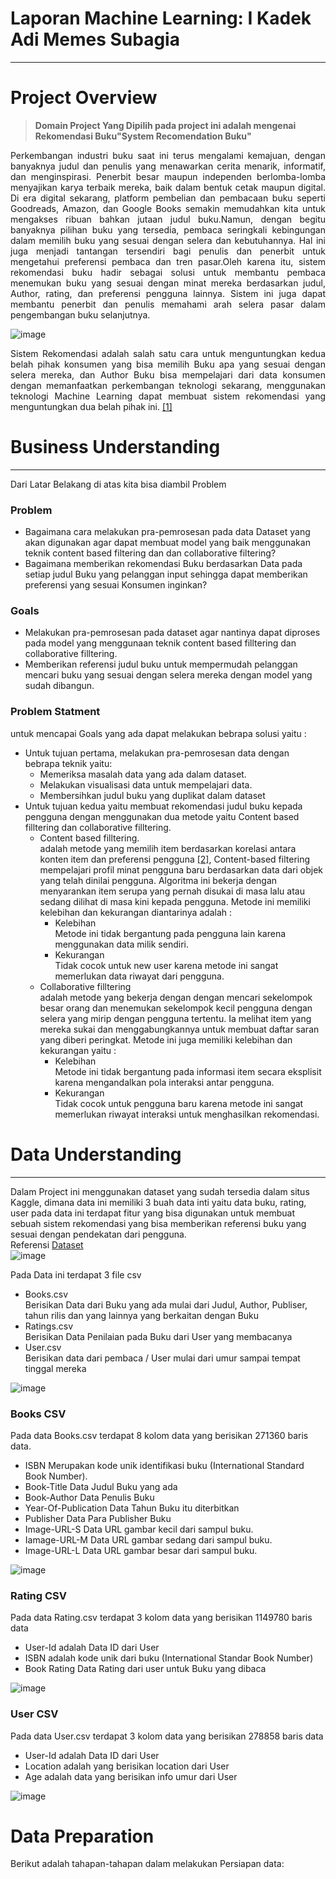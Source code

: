 # Laporan Machine Learning: I Kadek Adi Memes Subagia
---  
# Project Overview

> **Domain Project Yang Dipilih pada project ini adalah mengenai Rekomendasi Buku"System Recomendation Buku"**

<p align = "Justify">Perkembangan industri buku saat ini terus mengalami kemajuan, dengan banyaknya judul dan penulis yang menawarkan cerita menarik, informatif, dan menginspirasi. Penerbit besar maupun independen berlomba-lomba menyajikan karya terbaik mereka, baik dalam bentuk cetak maupun digital. Di era digital sekarang, platform pembelian dan pembacaan buku seperti Goodreads, Amazon, dan Google Books semakin memudahkan kita untuk mengakses ribuan bahkan jutaan judul buku.Namun, dengan begitu banyaknya pilihan buku yang tersedia, pembaca seringkali kebingungan dalam memilih buku yang sesuai dengan selera dan kebutuhannya. Hal ini juga menjadi tantangan tersendiri bagi penulis dan penerbit untuk mengetahui preferensi pembaca dan tren pasar.Oleh karena itu, sistem rekomendasi buku hadir sebagai solusi untuk membantu pembaca menemukan buku yang sesuai dengan minat mereka berdasarkan judul, Author, rating, dan preferensi pengguna lainnya. Sistem ini juga dapat membantu penerbit dan penulis memahami arah selera pasar dalam pengembangan buku selanjutnya.</p> 

![image](https://github.com/user-attachments/assets/b41869e7-e053-4868-93f1-4c14ee861dc9)

<p align = "Justify" >Sistem Rekomendasi adalah salah satu cara untuk menguntungkan kedua belah pihak konsumen yang bisa memilih Buku apa yang sesuai dengan selera mereka, dan Author Buku bisa mempelajari dari data konsumen dengan memanfaatkan perkembangan teknologi sekarang, menggunakan teknologi Machine Learning dapat membuat sistem rekomendasi yang menguntungkan dua belah pihak ini. <a href = "https://ejurnal.umri.ac.id/index.php/coscitech/article/view/5131">[1]</a></p> 

# Business Understanding 
--- 
Dari Latar Belakang di atas kita bisa diambil Problem

### Problem
* Bagaimana cara melakukan pra-pemrosesan pada data Dataset yang akan digunakan agar dapat membuat model yang baik menggunakan teknik content based filtering dan dan collaborative filtering?
* Bagaimana memberikan rekomendasi Buku berdasarkan Data pada setiap judul Buku yang pelanggan input sehingga dapat memberikan preferensi yang sesuai Konsumen inginkan?

### Goals
* Melakukan pra-pemrosesan pada dataset agar nantinya dapat diproses pada model yang menggunaan teknik content based filltering dan collaborative filltering.
* Memberikan referensi judul buku untuk mempermudah pelanggan mencari buku yang sesuai dengan selera mereka dengan model yang sudah dibangun.

### Problem Statment
untuk mencapai Goals yang ada dapat melakukan bebrapa solusi yaitu :
* Untuk tujuan pertama, melakukan pra-pemrosesan data dengan bebrapa teknik yaitu:
  * Memeriksa masalah data yang ada dalam dataset.
  * Melakukan visualisasi data untuk mempelajari data.
  * Membersihkan judul buku yang duplikat dalam dataset
* Untuk tujuan kedua yaitu membuat rekomendasi judul buku kepada pengguna dengan menggunakan dua metode yaitu Content based filltering dan collaborative filltering.
  * Content based filltering.
    <br>adalah metode yang memilih item berdasarkan korelasi antara konten item dan preferensi pengguna <a href = "https://users.ics.forth.gr/~potamias/mlnia/paper_6.pdf">[2]</a>, Content-based filtering
    mempelajari profil minat pengguna baru berdasarkan data dari objek yang telah
    dinilai pengguna. Algoritma ini bekerja dengan menyarankan item serupa yang pernah disukai di masa lalu atau sedang dilihat di masa kini kepada pengguna. Metode ini memiliki kelebihan dan kekurangan
    diantarinya adalah :
    * Kelebihan
      <br>Metode ini tidak bergantung pada pengguna lain karena menggunakan data milik sendiri.
    * Kekurangan
      <br>Tidak cocok untuk new user karena metode ini sangat memerlukan data riwayat dari pengguna.
  * Collaborative filltering
    <br>adalah metode yang bekerja dengan dengan mencari sekelompok besar orang dan menemukan sekelompok kecil pengguna dengan selera yang mirip dengan pengguna tertentu. Ia melihat item yang mereka sukai dan
    menggabungkannya untuk membuat daftar saran yang diberi peringkat. Metode ini juga memiliki kelebihan dan kekurangan yaitu :
    * Kelebihan
      <br>Metode ini tidak bergantung pada informasi item secara eksplisit karena mengandalkan pola interaksi antar pengguna.
    * Kekurangan
      <br>Tidak cocok untuk pengguna baru karena metode ini sangat memerlukan riwayat interaksi untuk menghasilkan rekomendasi.

# Data Understanding
--- 
Dalam Project ini menggunakan dataset yang sudah tersedia dalam situs Kaggle, dimana data ini memiliki 3 buah data inti yaitu data buku, rating, user pada data ini terdapat fitur yang bisa digunakan untuk membuat sebuah sistem rekomendasi yang bisa memberikan referensi buku yang sesuai dengan pendekatan dari pengguna. <br>
Referensi [Dataset](https://www.kaggle.com/datasets/arashnic/book-recommendation-dataset/data) <br>
![image](https://github.com/user-attachments/assets/78c5ac7e-629c-4d65-8531-74fc54c7956e)

Pada Data ini terdapat 3 file csv <br>
*   Books.csv <br>
Berisikan Data dari Buku yang ada mulai dari Judul, Author, Publiser, tahun rilis dan yang lainnya yang berkaitan dengan Buku
*   Ratings.csv <br>
Berisikan Data Penilaian pada Buku dari User yang membacanya
*  User.csv <br>
Berisikan data dari pembaca / User mulai dari umur sampai tempat tinggal mereka <br>

![image](https://github.com/user-attachments/assets/bf2a2db6-81d3-409b-9a90-1353737f0957) <br>

### Books CSV
Pada data Books.csv terdapat 8 kolom data yang berisikan 271360 baris data.<br>
- ISBN Merupakan kode unik identifikasi buku (International Standard Book Number).
- Book-Title Data Judul Buku yang ada
- Book-Author Data Penulis Buku
- Year-Of-Publication Data Tahun Buku itu diterbitkan
- Publisher Data Para Publisher Buku
- Image-URL-S Data URL gambar kecil dari sampul buku.
- Iamage-URL-M Data URL gambar sedang dari sampul buku.
- Image-URL-L Data URL gambar besar dari sampul buku.

![image](https://github.com/user-attachments/assets/1b89d1f6-33ee-460a-b7aa-773fb402129d)

### Rating CSV
Pada data Rating.csv terdapat 3 kolom data yang berisikan 1149780 baris data <br>
- User-Id adalah Data ID dari User
- ISBN adalah kode unik dari buku (International Standar Book Number)
- Book Rating Data Rating dari user untuk Buku yang dibaca

![image](https://github.com/user-attachments/assets/fe107921-59a5-4669-b7e0-2daab5967134)

### User CSV
Pada data User.csv terdapat 3 kolom data yang berisikan 278858  baris data <br>
- User-Id adalah Data ID dari User
- Location adalah yang berisikan location dari User
- Age adalah data yang berisikan info umur dari User

![image](https://github.com/user-attachments/assets/558dd8e5-f410-41b8-ba0c-1c7f5c88c1e9)

# Data Preparation
Berikut adalah tahapan-tahapan dalam melakukan Persiapan data:
